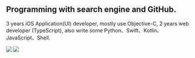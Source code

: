 ## Programming with search engine and GitHub.

3 years iOS Application(UI) developer, mostly use Objective-C, 2 years web developer (TypeScript), also write some Python、Swift、Kotlin、JavaScript、Shell.


<a href="https://github.com/anuraghazra/github-readme-stats">
<img align="left" src="https://github-readme-stats.vercel.app/api/top-langs/?username=leavesster&theme=tokyonight">
</a>

<a href="https://github.com/anuraghazra/github-readme-stats">
<img align="left" src="https://github-readme-stats.vercel.app/api?username=leavesster&show_icons=true&theme=tokyonight">
</a>